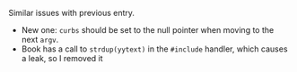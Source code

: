 Similar issues with previous entry.
* New one: `curbs` should be set to the null pointer when moving to the next `argv`. 
* Book has a call to `strdup(yytext)` in the `#include` handler, which causes a leak, so I removed it
